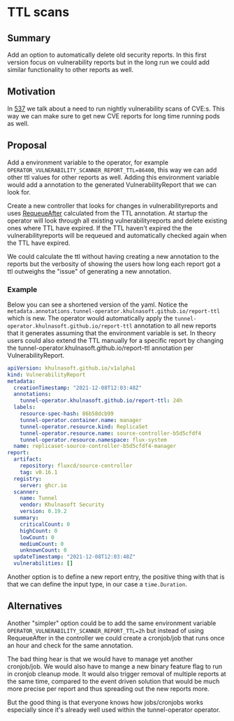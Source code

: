 # TTL scans

## Summary

Add an option to automatically delete old security reports. In this first version focus on vulnerability reports but in the long run we could add similar functionality to other reports as well.

## Motivation

In [537](https://github.com/khulnasoft/tunnel-operator/issues/537) we talk about a need to run nightly vulnerability scans of CVE:s.
This way we can make sure to get new CVE reports for long time running pods as well.

## Proposal

Add a environment variable to the operator, for example `OPERATOR_VULNERABILITY_SCANNER_REPORT_TTL=86400`, this way we can add other ttl values for other reports as well.
Adding this environment variable would add a annotation to the generated VulnerabilityReport that we can look for.

Create a new controller that looks for changes in vulnerabilityreports and uses [RequeueAfter](https://pkg.go.dev/sigs.k8s.io/controller-runtime/pkg/reconcile#Result) calculated from the TTL annotation.
At startup the operator will look through all existing vulnerabilityreports and delete existing ones where TTL have expired.
If the TTL haven't expired the the vulnerabilityreports will be requeued and automatically checked again when the TTL have expired.

We could calculate the ttl without having creating a new annotation to the reports but the verbosity of showing the users how long each report
got a ttl outweighs the "issue" of generating a new annotation.

### Example

Below you can see a shortened version of the yaml. Notice the `metadata.annotations.tunnel-operator.khulnasoft.github.io/report-ttl` which is new.
The operator would automatically apply the `tunnel-operator.khulnasoft.github.io/report-ttl` annotation to all new reports that it generates assuming that the environment variable is set.
In theory users could also extend the TTL manually for a specific report by changing the tunnel-operator.khulnasoft.github.io/report-ttl annotation per VulnerabilityReport.

```vulnerabilityReport.yaml
apiVersion: khulnasoft.github.io/v1alpha1
kind: VulnerabilityReport
metadata:
  creationTimestamp: "2021-12-08T12:03:48Z"
  annotations:
    tunnel-operator.khulnasoft.github.io/report-ttl: 24h
  labels:
    resource-spec-hash: 86b58dcb99
    tunnel-operator.container.name: manager
    tunnel-operator.resource.kind: ReplicaSet
    tunnel-operator.resource.name: source-controller-b5d5cfdf4
    tunnel-operator.resource.namespace: flux-system
  name: replicaset-source-controller-b5d5cfdf4-manager
report:
  artifact:
    repository: fluxcd/source-controller
    tag: v0.16.1
  registry:
    server: ghcr.io
  scanner:
    name: Tunnel
    vendor: Khulnasoft Security
    version: 0.19.2
  summary:
    criticalCount: 0
    highCount: 0
    lowCount: 0
    mediumCount: 0
    unknownCount: 0
  updateTimestamp: "2021-12-08T12:03:48Z"
  vulnerabilities: []
```

Another option is to define a new report entry, the positive thing with that is that we can define the input type, in our case a `time.Duration`.

## Alternatives

Another "simpler" option could be to add the same environment variable `OPERATOR_VULNERABILITY_SCANNER_REPORT_TTL=2h` but instead of using RequeueAfter in the controller we could create a cronjob/job that runs once an hour and check for the same annotation.

The bad thing hear is that we would have to manage yet another cronjob/job. We would also have to mange a new binary feature flag to run in cronjob cleanup mode.
It would also trigger removal of multiple reports at the same time, compared to the event driven solution that would be much more precise per report
and thus spreading out the new reports more.

But the good thing is that everyone knows how jobs/cronjobs works especially since it's already well used within the tunnel-operator operator.
